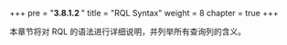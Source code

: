 +++
pre = "<b>3.8.1.2 </b>"
title = "RQL Syntax"
weight = 8
chapter = true
+++

本章节将对 RQL 的语法进行详细说明，并列举所有查询列的含义。
